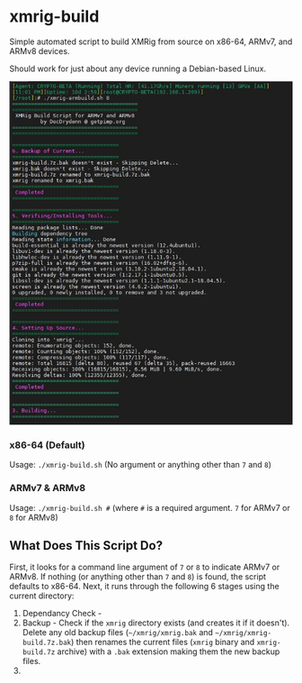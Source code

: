 # xmrig-build
Simple automated script to build XMRig from source on x86-64, ARMv7, and ARMv8 devices.

Should work for just about any device running a Debian-based Linux.

![Alt text](/xmrig-armbuild.JPG?raw=true "Screenshot")

### x86-64 (Default)
Usage: `./xmrig-build.sh` (No argument or anything other than `7` and `8`)

### ARMv7 & ARMv8
Usage: `./xmrig-build.sh #` 
(where `#` is a required argument. `7` for ARMv7 or `8` for ARMv8)

## What Does This Script Do?

First, it looks for a command line argument of `7` or `8` to indicate ARMv7 or ARMv8. If nothing (or anything other than `7` and `8`) is found, the script defaults to x86-64. Next, it runs through the following 6 stages using the current directory:
1. Dependancy Check - 
2. Backup - Check if the `xmrig` directory exists (and creates it if it doesn't). Delete any old backup files (`~/xmrig/xmrig.bak` and `~/xmrig/xmrig-build.7z.bak`) then renames the current files (`xmrig` binary and `xmrig-build.7z` archive) with a `.bak` extension making them the new backup files. 
3. 
